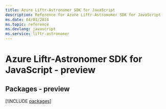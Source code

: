 ```yaml
---
title: Azure Liftr-Astronomer SDK for JavaScript
description: Reference for Azure Liftr-Astronomer SDK for JavaScript
ms.date: 04/03/2024
ms.topic: reference
ms.devlang: javascript
ms.service: liftr-astronomer
---
```

# Azure Liftr-Astronomer SDK for JavaScript - preview
## Packages - preview
[!INCLUDE [packages](liftr-astronomer-index.md)]